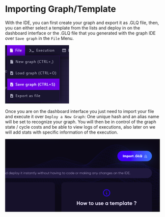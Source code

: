 # Importing Graph/Template

With the IDE, you can first create your graph and export it as .GLQ file, then, you can either select a template from the lists and deploy in on the dashboard interface or the .GLQ file that you generated with the graph IDE over `Save graph` in the `File` Menu.

![](../../.gitbook/assets/image.png)

Once you are on the dashboard interface you just need to import your file and execute it over `Deploy a New Graph`: One unique hash and an alias name will be set to recognize your graph. You will then be in control of the graph state / cycle costs and be able to view logs of executions, also later on we will add stats with specific information of the execution.

![](<../../.gitbook/assets/image (10).png>)


